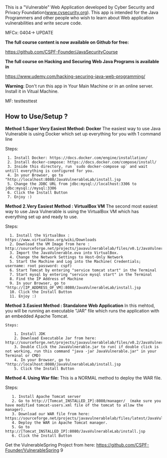 This is a "Vulnerable" Web Application developed by Cyber Security and Privacy Foundation(www.cysecurity.org). This app is intended for the Java Programmers and other people who wish to learn about Web application vulnerabilities and write secure code.

MFCx: 0404-> UPDATE

**The full course content is now available on Github for free:**

https://github.com/CSPF-Founder/JavaSecurityCourse


**The full course on Hacking and Securing Web Java Programs is available in** 

https://www.udemy.com/hacking-securing-java-web-programming/

**Warning**: Don't run this app in Your Main Machine or in  an online server.  Install it in Vitual Machine.

MF: testtesttest
 
How to Use/Setup ?
-------------

**Method 1.Super Very Easiest Method: Docker**
  The easiest way to use Java Vulnerable is using Docker which set up everything for you with 1 command line

  Steps:

     1. Install Docker: https://docs.docker.com/engine/installation/ 
     2. Install docker-compose: https://docs.docker.com/compose/install/
     3. Inside this directory, run `sudo docker-compose up` and wait untill everything is configured for you.
     4. In your Browser, go to "http://localhost:8080/JavaVulnerableLab/install.jsp
     5. Change the JDBC URL from jdbc:mysql://localhost:3306 to jdbc:mysql://mysql:3306
     6. Click the Install Button
     7. Enjoy :)


**Method 2.Very Easiest Method : VirtualBox VM**
  The second most easiest way to use Java Vulnerable is using the VirtualBox VM which has everything set up and ready to use. 
  
  Steps:
      
      1. Install the VirtualBox : https://www.virtualbox.org/wiki/Downloads
      2. Download the VM Image from here : http://sourceforge.net/projects/javavulnerablelab/files/v0.1/JavaVulnerableLab.ova/download
      3. Import the JavaVulnerable.ova into VirtualBox.
      4. Change the Network Settings to Host-Only Network 
      5. Start the Machine and Log into the Machine( Credentials; username: root password: cspf) 
      6. Start Tomcat by entering "service tomcat start" in the Terminal
      7. Start mysql by entering "service mysql start" in the Terminal
      8. Find the IP Address of Machine
      9. In your Browser, go to "http://[IP_ADDRESS_OF_VM]:8080/JavaVulnerableLab/install.jsp 
      10. Click the Install Button
      11. Enjoy :)
      
**Method 3.Easiest Method : Standalone Web Application**
  In this mehtod, you will be running an executable "JAR" file which runs the application with an embedded Apache Tomcat. 
 
    Steps:
    
        1. Install JDK
        2. Download Executable Jar from here: http://sourceforge.net/projects/javavulnerablelab/files/v0.2/JavaVulnerableLab.jar/download
        3. Double Click the JavaVulnerable.jar to run( if double click is not working, run this command "java -jar JavaVulnerable.jar" in your Terminal or CMD)
        4. In your Browser, go to "http://localhost:8080/JavaVulnerableLab/install.jsp 
        5. Click the Install Button
        
**Method 4. Using War file:**
  This is a NORMAL method to deploy the WAR file. 
  
  Steps:
  
       1. Install Apache Tomcat server
       2. Go to http://[Tomcat_INSTALLED_IP]:8080/manager/  (make sure you have modified tomcat-users.xml file of the tomcat to allow the manager).
       3. Download our WAR file from here: https://sourceforge.net/projects/javavulnerablelab/files/latest/JavaVulnerableLab.war/download
       4. Deploy the WAR in Apache Tomcat manager.
       5. Go to http://[Tomcat_INSTALLED_IP]:8080/JavaVulnerableLab/install.jsp 
       6. Click the Install Button
       

Get the VulnerableSpring Project from here:
https://github.com/CSPF-Founder/VulnerableSpring
9
